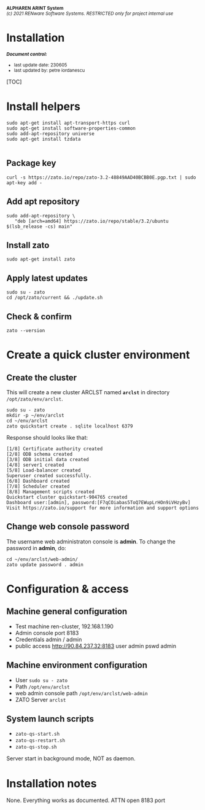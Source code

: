 <small>**ALPHAREN ARINT System**<br>
*(c) 2021 RENware Software Systems. RESTRICTED only for project internal use*
</small>


<h1>Installation</h1>


<small>***Document control:***<br>
* last update date: 230605<br>
* last updated by: petre iordanescu
</small>


[TOC]


# Install helpers

```
sudo apt-get install apt-transport-https curl
sudo apt-get install software-properties-common
sudo add-apt-repository universe
sudo apt-get install tzdata


```
## Package key

```
curl -s https://zato.io/repo/zato-3.2-48849AAD40BCBB0E.pgp.txt | sudo apt-key add -
```

## Add apt repository

```
sudo add-apt-repository \
   "deb [arch=amd64] https://zato.io/repo/stable/3.2/ubuntu $(lsb_release -cs) main"
```

## Install zato

```
sudo apt-get install zato
```


## Apply latest updates

```
sudo su - zato
cd /opt/zato/current && ./update.sh
```

## Check & confirm

```
zato --version
```



# Create a quick cluster environment

## Create the cluster

This will create a new cluster ARCLST named **`arclst`** in directory `/opt/zato/env/arclst`.

```
sudo su - zato
mkdir -p ~/env/arclst
cd ~/env/arclst
zato quickstart create . sqlite localhost 6379
```

Response should looks like that:

```
[1/8] Certificate authority created
[2/8] ODB schema created
[3/8] ODB initial data created
[4/8] server1 created
[5/8] Load-balancer created
Superuser created successfully.
[6/8] Dashboard created
[7/8] Scheduler created
[8/8] Management scripts created
Quickstart cluster quickstart-904765 created
Dashboard user:[admin], password:[F7qCOiabas5ToQ7EWupLrHOn9iVHzyBv]
Visit https://zato.io/support for more information and support options
```

## Change web console password

The username web administraton console is **admin**. To change the password in **admin**, do:

```
cd ~/env/arclst/web-admin/
zato update password . admin
```



# Configuration & access


## Machine general configuration

* Test machine ren-cluster, 192.168.1.190
* Admin console port 8183
* Credentials admin / admin
* public access http://90.84.237.32:8183 user admin pswd admin 



## Machine environment configuration

* User `sudo su - zato`
* Path `/opt/env/arclst`
* web admin console path `/opt/env/arclst/web-admin`
* ZATO Server `arclst`


## System launch scripts

* `zato-qs-start.sh`
* `zato-qs-restart.sh`
* `zato-qs-stop.sh`


Server start in background mode, NOT as daemon.




# Installation notes

None. Everything works as documented. ATTN open 8183 port


